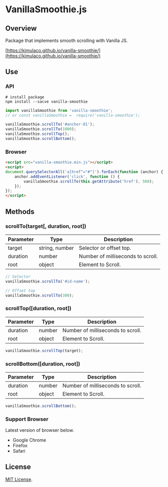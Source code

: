 # VanillaSmoothie.js

## Overview

Package that implements smooth scrolling with Vanilla JS.

[https://kimulaco.github.io/vanilla-smoothie/](https://kimulaco.github.io/vanilla-smoothie/)

## Use

### API

```shell
# install package
npm install --sacve vanilla-smoothie
```

```js
import vanillaSmoothie from 'vanilla-smoothie';
// or const vanillaSmoothie =  require('vanilla-smoothie');

vanillaSmoothie.scrollTo('#anchor-01');
vanillaSmoothie.scrollTo(1000);
vanillaSmoothie.scrollTop();
vanillaSmoothie.scrollBottom();
```

### Browser

```html
<script src="vanilla-smoothie.min.js"></script>
<script>
document.querySelectorAll('a[href^="#"]').forEach(function (anchor) {
    anchor.addEventListener('click', function () {
        vanillaSmoothie.scrollTo(this.getAttribute('href'), 500);
    });
});
</script>
```

## Methods

### scrollTo(target[, duration, root])

| Parameter | Type | Description |
----|----|----
| target | string, number | Selector or offset top. |
| duration | number | Number of milliseconds to scroll. |
| root | object | Element to Scroll. |

```js
// Selector
vanillaSmoothie.scrollTo('#id-name');

// Offset top
vanillaSmoothie.scrollTo(300);
```

### scrollTop([duration, root])

| Parameter | Type | Description |
----|----|----
| duration | number | Number of milliseconds to scroll. |
| root | object | Element to Scroll. |

```js
vanillaSmoothie.scrollTop(target);
```

### scrollBottom([duration, root])

| Parameter | Type | Description |
----|----|----
| duration | number | Number of milliseconds to scroll. |
| root | object | Element to Scroll. |

```js
vanillaSmoothie.scrollBottom();
```

### Support Browser

Latest version of browser below.

- Google Chrome
- Firefox
- Safari

## License

[MIT License](https://github.com/kimulaco/vanilla-smoothie/blob/master/LICENSE).

